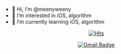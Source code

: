 - 👋 Hi, I’m @meenyweeny
- 👀 I’m interested in iOS, algorithm
- 🌱 I’m currently learning iOS, algorithm

 <div align=center>
  
[![Hits](https://hits.seeyoufarm.com/api/count/incr/badge.svg?url=https%3A%2F%2Fgithub.com%2Fgjbae1212%2Fhit-counter&count_bg=%23000000&title_bg=%23A4A4A4&icon=&icon_color=%23E7E7E7&title=hits&edge_flat=true)](https://hits.seeyoufarm.com)
  
  [![Gmail Badge](https://img.shields.io/badge/Gmail-d14836?style=flat-square&logo=Gmail&logoColor=white&link=mailto:kmeye0419@gmail.com)](mailto:kmeye0419@gmail.com)
 
</div>

